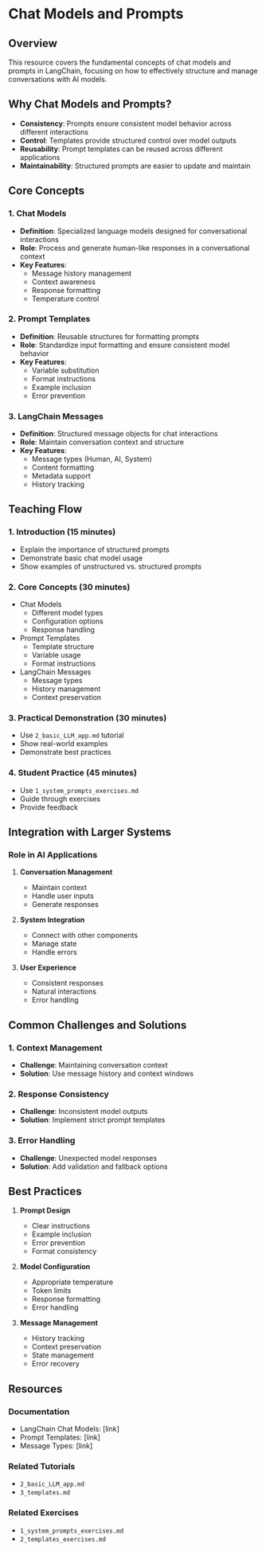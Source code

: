 # Chat Models and Prompts

## Overview
This resource covers the fundamental concepts of chat models and prompts in LangChain, focusing on how to effectively structure and manage conversations with AI models.

## Why Chat Models and Prompts?
- **Consistency**: Prompts ensure consistent model behavior across different interactions
- **Control**: Templates provide structured control over model outputs
- **Reusability**: Prompt templates can be reused across different applications
- **Maintainability**: Structured prompts are easier to update and maintain

## Core Concepts

### 1. Chat Models
- **Definition**: Specialized language models designed for conversational interactions
- **Role**: Process and generate human-like responses in a conversational context
- **Key Features**:
  - Message history management
  - Context awareness
  - Response formatting
  - Temperature control

### 2. Prompt Templates
- **Definition**: Reusable structures for formatting prompts
- **Role**: Standardize input formatting and ensure consistent model behavior
- **Key Features**:
  - Variable substitution
  - Format instructions
  - Example inclusion
  - Error prevention

### 3. LangChain Messages
- **Definition**: Structured message objects for chat interactions
- **Role**: Maintain conversation context and structure
- **Key Features**:
  - Message types (Human, AI, System)
  - Content formatting
  - Metadata support
  - History tracking

## Teaching Flow

### 1. Introduction (15 minutes)
- Explain the importance of structured prompts
- Demonstrate basic chat model usage
- Show examples of unstructured vs. structured prompts

### 2. Core Concepts (30 minutes)
- Chat Models
  - Different model types
  - Configuration options
  - Response handling
- Prompt Templates
  - Template structure
  - Variable usage
  - Format instructions
- LangChain Messages
  - Message types
  - History management
  - Context preservation

### 3. Practical Demonstration (30 minutes)
- Use `2_basic_LLM_app.md` tutorial
- Show real-world examples
- Demonstrate best practices

### 4. Student Practice (45 minutes)
- Use `1_system_prompts_exercises.md`
- Guide through exercises
- Provide feedback

## Integration with Larger Systems

### Role in AI Applications
1. **Conversation Management**
   - Maintain context
   - Handle user inputs
   - Generate responses

2. **System Integration**
   - Connect with other components
   - Manage state
   - Handle errors

3. **User Experience**
   - Consistent responses
   - Natural interactions
   - Error handling

## Common Challenges and Solutions

### 1. Context Management
- **Challenge**: Maintaining conversation context
- **Solution**: Use message history and context windows

### 2. Response Consistency
- **Challenge**: Inconsistent model outputs
- **Solution**: Implement strict prompt templates

### 3. Error Handling
- **Challenge**: Unexpected model responses
- **Solution**: Add validation and fallback options

## Best Practices

1. **Prompt Design**
   - Clear instructions
   - Example inclusion
   - Error prevention
   - Format consistency

2. **Model Configuration**
   - Appropriate temperature
   - Token limits
   - Response formatting
   - Error handling

3. **Message Management**
   - History tracking
   - Context preservation
   - State management
   - Error recovery

## Resources

### Documentation
- LangChain Chat Models: [link]
- Prompt Templates: [link]
- Message Types: [link]

### Related Tutorials
- `2_basic_LLM_app.md`
- `3_templates.md`

### Related Exercises
- `1_system_prompts_exercises.md`
- `2_templates_exercises.md` 